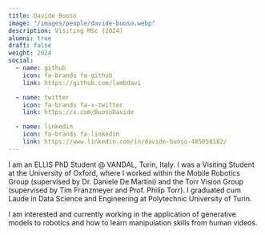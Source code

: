 ```yaml
---
title: Davide Buoso
image: "/images/people/davide-buoso.webp"
description: Visiting MSc (2024)
alumni: true
draft: false
weight: 2024
social:
  - name: github
    icon: fa-brands fa-github
    link: https://github.com/lambdavi

  - name: twitter
    icon: fa-brands fa-x-twitter
    link: https://x.com/BuosoDavide

  - name: linkedin
    icon: fa-brands fa-linkedin
    link: https://www.linkedin.com/in/davide-buoso-485058182/
---
```


I am an ELLIS PhD Student @ VANDAL, Turin, Italy. I was a Visiting Student at the University of Oxford, where I worked within the Mobile Robotics Group (supervised by Dr. Daniele De Martini) and the Torr Vision Group (supervised by Tim Franzmeyer and Prof. Philip Torr). I graduated cum Laude in Data Science and Engineering at Polytechnic University of Turin. 

I am interested and currently working in the application of generative models to robotics and how to learn manipulation skills from human videos.
